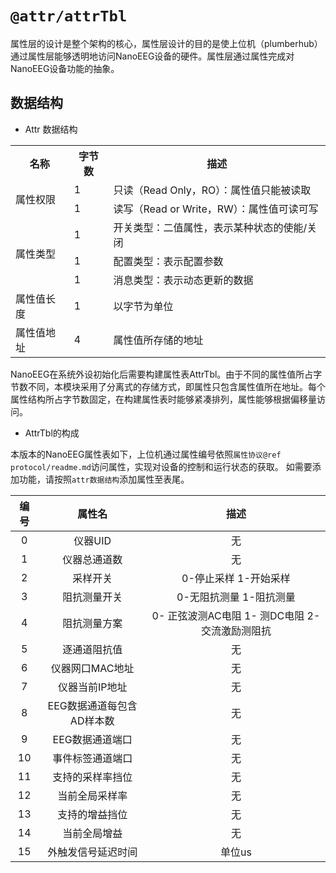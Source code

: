 `@attr/attrTbl`
================
属性层的设计是整个架构的核心，属性层设计的目的是使上位机（plumberhub）通过属性层能够透明地访问NanoEEG设备的硬件。属性层通过属性完成对NanoEEG设备功能的抽象。

## 数据结构

- Attr 数据结构

<table class="table table-bordered table-striped table-condensed">
	<tr>
	    <th>名称</th>
	    <th>字节数</th>
	    <th>描述</th>  
	</tr>
	<tr>
	    <td rowspan="2">属性权限</td>
	    <td>1</td>
        <td>只读（Read Only，RO）：属性值只能被读取</td>
	</tr>
	<tr>
	    <td>1</td>
	    <td>读写（Read or Write，RW）：属性值可读可写</td>
	</tr>
	<tr>
	    <td rowspan="3">属性类型</td>
	    <td>1</td>
        <td>开关类型：二值属性，表示某种状态的使能/关闭</td>
	</tr>
	<tr>
	    <td>1</td>
	    <td>配置类型：表示配置参数</td>
	</tr>
	<tr>
	    <td>1</td>
	    <td>消息类型：表示动态更新的数据</td>
	</tr>    
	<tr>
        <td>属性值长度</td>
	    <td>1</td>
	    <td>以字节为单位</td>
	</tr>   
 	<tr>
        <td>属性值地址</td>
	    <td>4</td>
	    <td>属性值所存储的地址</td>
	</tr>      
</table>

NanoEEG在系统外设初始化后需要构建属性表AttrTbl。由于不同的属性值所占字节数不同，本模块采用了分离式的存储方式，即属性只包含属性值所在地址。每个属性结构所占字节数固定，在构建属性表时能够紧凑排列，属性能够根据偏移量访问。

- AttrTbl的构成

本版本的NanoEEG属性表如下，上位机通过属性编号依照`属性协议@ref protocol/readme.md`访问属性，实现对设备的控制和运行状态的获取。
如需要添加功能，请按照`attr数据结构`添加属性至表尾。

|编号|属性名|        描述       |
|:--:|:----:|:-----------------:|
| 0 | 仪器UID |无|
| 1 | 仪器总通道数 |无|
| 2 | 采样开关 |0-停止采样 1-开始采样|
| 3 | 阻抗测量开关 |0-无阻抗测量 1-阻抗测量|
| 4 | 阻抗测量方案 |0- 正弦波测AC电阻 1- 测DC电阻 2- 交流激励测阻抗|
| 5 | 逐通道阻抗值 |无|
| 6 | 仪器网口MAC地址 |无|
| 7 | 仪器当前IP地址 |无|
| 8 | EEG数据通道每包含AD样本数 |无|
| 9 | EEG数据通道端口 |无|
| 10 | 事件标签通道端口 |无|
| 11 | 支持的采样率挡位 |无|
| 12 | 当前全局采样率 |无|
| 13 | 支持的增益挡位 |无|
| 14 | 当前全局增益 |无|
| 15 | 外触发信号延迟时间 | 单位us |
